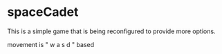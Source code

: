 # spaceCadet

This is a simple game that is being reconfigured to provide more options. 

movement is " w a s d " based


